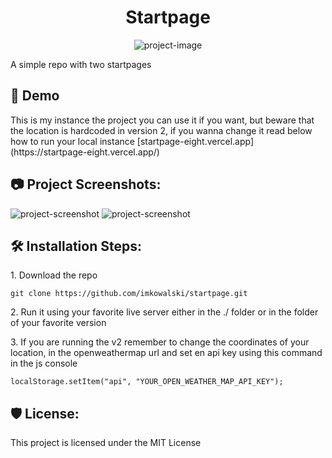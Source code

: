 <h1 align="center" id="title">Startpage</h1>

<p align="center"><img src="https://socialify.git.ci/imkowalski/startpage/image?description=1&amp;font=KoHo&amp;forks=1&amp;language=1&amp;name=1&amp;owner=1&amp;pattern=Circuit%20Board&amp;stargazers=1&amp;theme=Dark" alt="project-image"></p>

<p id="description">A simple repo with two startpages</p>

<h2>🚀 Demo</h2>
This is my instance the project you can use it if you want, but beware that the location is hardcoded in version 2, if you wanna change it read below how to run your local instance [startpage-eight.vercel.app](https://startpage-eight.vercel.app/)

<h2>📷 Project Screenshots:</h2>

<img src="https://imgur.com/po5a5X4.jpg" alt="project-screenshot"/>

<img src="https://imgur.com/PjgMd88.jpg" alt="project-screenshot"/>

<h2>🛠️ Installation Steps:</h2>

<p>1. Download the repo</p>

```
git clone https://github.com/imkowalski/startpage.git
```

<p>2. Run it using your favorite live server either in the ./ folder or in the folder of your favorite version</p>

<p>3. If you are running the v2 remember to change the coordinates of your location, in the openweathermap url and set en api key using this command in the js console</p>

```
localStorage.setItem("api", "YOUR_OPEN_WEATHER_MAP_API_KEY");
```

<h2>🛡️ License:</h2>

This project is licensed under the MIT License
